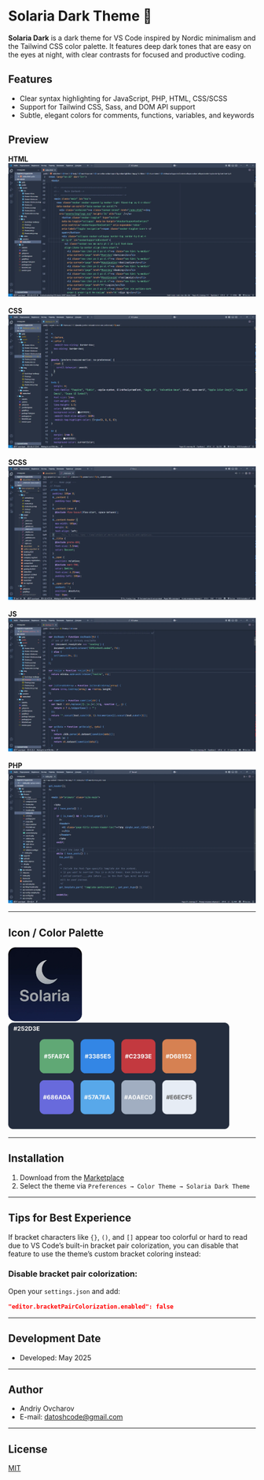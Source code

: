 # Solaria Dark Theme 🌙

**Solaria Dark** is a dark theme for VS Code inspired by Nordic minimalism and the Tailwind CSS color palette. It features deep dark tones that are easy on the eyes at night, with clear contrasts for focused and productive coding.

## Features

- Clear syntax highlighting for JavaScript, PHP, HTML, CSS/SCSS
- Support for Tailwind CSS, Sass, and DOM API support
- Subtle, elegant colors for comments, functions, variables, and keywords

## Preview

**HTML** 
<img src="images/screenshot-dark-theme-1.webp" alt="img"><br><br>
**CSS** 
<img src="images/screenshot-dark-theme-2.webp" alt="img"><br><br>
**SCSS** 
<img src="images/screenshot-dark-theme-5.webp" alt="img"><br><br>
**JS** 
<img src="images/screenshot-dark-theme-3.webp" alt="img"><br><br>
**PHP** 
<img src="images/screenshot-dark-theme-4.webp" alt="img">

---

## Icon / Сolor Palette 
<img src="images/icon-solaria-dark.webp" width="150px" alt="img">
<img src="images/colors-dark.webp" width="450px" alt="img">

---

## Installation

1. Download from the [Marketplace](https://marketplace.visualstudio.com/items?itemName=ovcharovcoder.solaria-dark-theme)
2. Select the theme via `Preferences → Color Theme → Solaria Dark Theme`

---

## Tips for Best Experience

If bracket characters like `{}`, `()`, and `[]` appear too colorful or hard to read due to VS Code’s built-in bracket pair colorization, you can disable that feature to use the theme’s custom bracket coloring instead:


### Disable bracket pair colorization:

Open your `settings.json` and add:

```json
"editor.bracketPairColorization.enabled": false
```

---

## Development Date  
- Developed: May 2025

---

## Author

- Andriy Ovcharov
- E-mail: datoshcode@gmail.com

---

## License

<a href="LICENSE">MIT</a>

